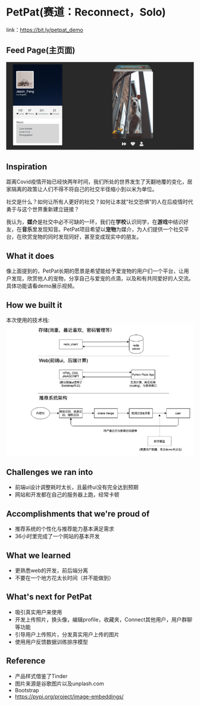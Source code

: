 # PetPat(赛道：Reconnect，Solo)

link：https://bit.ly/petpat_demo
## Feed Page(主页面)
![](https://github.com/JasonFengGit/Unihack-PetPat/blob/master/feedpage.png?raw=true)
## Inspiration

距离Covid疫情开始已经快两年时间，我们所处的世界发生了天翻地覆的变化，居家隔离的政策让人们不得不将自己的社交半径缩小到以米为单位。

社交是什么？如何让所有人更好的社交？如何让本就“社交恐惧”的人在后疫情时代勇于与这个世界重新建立链接？

我认为，**媒介**是社交中必不可缺的一环，我们在**学校**认识同学，在**游戏**中结识好友，在**音乐**里发现知音。PetPat项目希望以**宠物**为媒介，为人们提供一个社交平台，在欣赏宠物的同时发现同好，甚至变成现实中的朋友。

## What it does

像上面提到的，PetPat长期的愿景是希望能给予爱宠物的用户们一个平台，让用户发现，欣赏他人的宠物，分享自己与爱宠的点滴，以及和有共同爱好的人交流。具体功能请看demo展示视频。

## How we built it

本次使用的技术栈: <br/>
![技术栈](https://raw.githubusercontent.com/JasonFengGit/Unihack-PetPat/master/tech.png)

## Challenges we ran into

- 前端ui设计调整耗时太长，且最终ui没有完全达到预期
- 网站和开发都在自己的服务器上跑，经常卡顿

## Accomplishments that we're proud of

- 推荐系统的个性化与推荐能力基本满足需求
- 36小时里完成了一个网站的基本开发

## What we learned

- 更熟悉web的开发，前后端分离
- 不要在一个地方花太长时间（并不能做到）

## What's next for PetPat

- 吸引真实用户来使用
- 开发上传照片，换头像，编辑profile，收藏夹，Connect其他用户，用户群聊等功能
- 引导用户上传照片，分发真实用户上传的图片
- 使用用户反馈数据训练排序模型

## Reference

- 产品样式借鉴了Tinder
- 图片来源是谷歌图片以及unplash.com
- Bootstrap
- https://pypi.org/project/image-embeddings/
